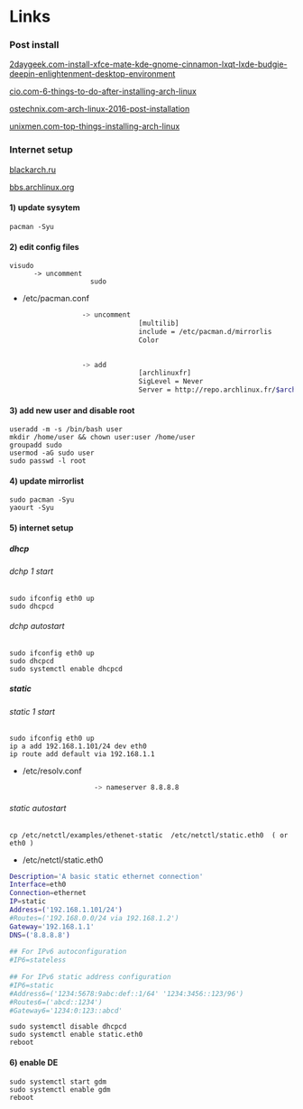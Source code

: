 # Links
### Post install
[2daygeek.com-install-xfce-mate-kde-gnome-cinnamon-lxqt-lxde-budgie-deepin-enlightenment-desktop-environment](https://www.2daygeek.com/install-xfce-mate-kde-gnome-cinnamon-lxqt-lxde-budgie-deepin-enlightenment-desktop-environment-on-arch-linux/)

[cio.com-6-things-to-do-after-installing-arch-linux](https://www.cio.com/article/3100413/linux/6-things-to-do-after-installing-arch-linux.html#slide6)

[ostechnix.com-arch-linux-2016-post-installation](https://www.ostechnix.com/arch-linux-2016-post-installation/)

[unixmen.com-top-things-installing-arch-linux](https://www.unixmen.com/top-things-installing-arch-linux/)
### Internet setup
[blackarch.ru](https://blackarch.ru/?p=483)

[bbs.archlinux.org](https://bbs.archlinux.org/viewtopic.php?id=151042)


#### 1) update sysytem
```nginx
pacman -Syu
```

#### 2) edit config files
```nginx
visudo
      -> uncomment
                    sudo
```

* /etc/pacman.conf                 
```bash
                  -> uncomment
                                [multilib]
                                include = /etc/pacman.d/mirrorlis                  
                                Color
                       

                  -> add
                                [archlinuxfr]        
                                SigLevel = Never
                                Server = http://repo.archlinux.fr/$arch
```

#### 3) add new user and disable root
```nginx
useradd -m -s /bin/bash user
mkdir /home/user && chown user:user /home/user
groupadd sudo
usermod -aG sudo user
sudo passwd -l root
```

#### 4) update mirrorlist
```nginx
sudo pacman -Syu
yaourt -Syu
```

#### 5) internet setup
##### dhcp
###### dchp 1 start
```nginx
sudo ifconfig eth0 up
sudo dhcpcd
```
###### dchp autostart
```nginx
sudo ifconfig eth0 up
sudo dhcpcd
sudo systemctl enable dhcpcd
 ```

##### static
###### static 1 start
```nginx
sudo ifconfig eth0 up
ip a add 192.168.1.101/24 dev eth0
ip route add default via 192.168.1.1
```
* /etc/resolv.conf
```bash
                     -> nameserver 8.8.8.8
```
###### static autostart
```nginx
cp /etc/netctl/examples/ethenet-static  /etc/netctl/static.eth0  ( or eth0 )
```
* /etc/netctl/static.eth0
```bash
Description='A basic static ethernet connection'
Interface=eth0
Connection=ethernet
IP=static
Address=('192.168.1.101/24')
#Routes=('192.168.0.0/24 via 192.168.1.2')
Gateway='192.168.1.1'
DNS=('8.8.8.8')
 
## For IPv6 autoconfiguration
#IP6=stateless
 
## For IPv6 static address configuration
#IP6=static
#Address6=('1234:5678:9abc:def::1/64' '1234:3456::123/96')
#Routes6=('abcd::1234')
#Gateway6='1234:0:123::abcd'
```
```nginx
sudo systemctl disable dhcpcd
sudo systemctl enable static.eth0
reboot
```

#### 6) enable DE
```nginx
sudo systemctl start gdm
sudo systemctl enable gdm
reboot
```
